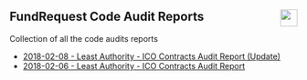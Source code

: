 ## FundRequest Code Audit Reports <img align="right" src="https://fundrequest.io/assets/img/logo.png" height="30px" />

Collection of all the code audits reports 

* [2018-02-08 - Least Authority - ICO Contracts Audit Report (Update)](https://github.com/FundRequest/audit-reports/blob/master/2018-02-08%20-%20Least%20Authority%20-%20ICO%20Contracts%20Audit%20Report%20(update).pdf)
* [2018-02-06 - Least Authority - ICO Contracts Audit Report](https://github.com/FundRequest/audit-reports/raw/master/2018-02-06%20-%20Least%20Authority%20-%20ICO%20Contracts%20Audit%20Report.pdf)
